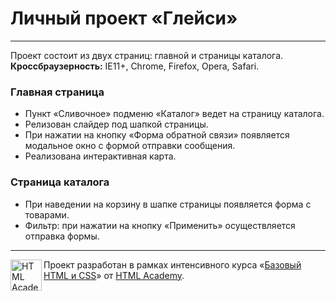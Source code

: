 # Личный проект «Глейси»

---
Проект состоит из двух страниц: главной и страницы каталога.
**Кроссбраузерность:** IE11+, Chrome, Firefox, Opera, Safari.

### Главная страница

- Пункт «Сливочное» подменю «Каталог» ведет на страницу каталога.
- Релизован слайдер под шапкой страницы.
- При нажатии на кнопку «Форма обратной связи» появляется модальное окно с формой отправки сообщения.
- Реализована интерактивная карта.

### Страница каталога

- При наведении на корзину в шапке страницы появляется форма с товарами.
- Фильтр: при нажатии на кнопку «Применить» осуществляется отправка формы.
---

<a href="https://htmlacademy.ru/intensive/htmlcss"><img align="left" width="50" height="50" alt="HTML Academy" src="https://up.htmlacademy.ru/static/img/intensive/htmlcss/logo-for-github.svg"></a>

Проект разработан в рамках интенсивного курса «[Базовый HTML и CSS](https://htmlacademy.ru/intensive/htmlcss)» от [HTML Academy](https://htmlacademy.ru).

